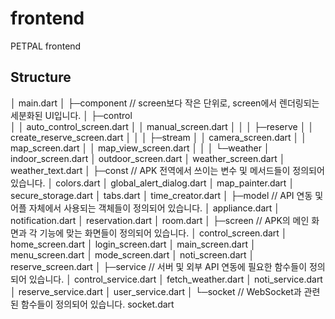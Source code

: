 # frontend

PETPAL frontend

## Structure

│  main.dart
│
├─component   // screen보다 작은 단위로, screen에서 렌더링되는 세분화된 UI입니다.
│  ├─control  
│  │      auto_control_screen.dart
│  │      manual_screen.dart
│  │
│  ├─reserve
│  │      create_reserve_screen.dart
│  │
│  ├─stream
│  │      camera_screen.dart
│  │      map_screen.dart
│  │      map_view_screen.dart
│  │
│  └─weather
│          indoor_screen.dart
│          outdoor_screen.dart
│          weather_screen.dart
│          weather_text.dart
│
├─const   // APK 전역에서 쓰이는 변수 및 메서드들이 정의되어 있습니다.
│      colors.dart
│      global_alert_dialog.dart
│      map_painter.dart
│      secure_storage.dart
│      tabs.dart
│      time_creator.dart
│
├─model   // API 연동 및 어플 자체에서 사용되는 객체들이 정의되어 있습니다.
│      appliance.dart
│      notification.dart
│      reservation.dart
│      room.dart
│
├─screen  // APK의 메인 화면과 각 기능에 맞는 화면들이 정의되어 있습니다.
│      control_screen.dart
│      home_screen.dart
│      login_screen.dart
│      main_screen.dart
│      menu_screen.dart
│      mode_screen.dart
│      noti_screen.dart
│      reserve_screen.dart
│
├─service // 서버 및 외부 API 연동에 필요한 함수들이 정의되어 있습니다.
│      control_service.dart
│      fetch_weather.dart
│      noti_service.dart
│      reserve_service.dart
│      user_service.dart
│
└─socket  // WebSocket과 관련된 함수들이 정의되어 있습니다.
        socket.dart